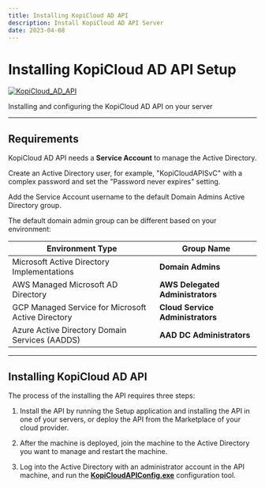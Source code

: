```yaml
---
title: Installing KopiCloud AD API
description: Install KopiCloud AD API Server
date: 2023-04-08
---
```


# Installing KopiCloud AD API Setup
[![KopiCloud_AD_API](https://img.shields.io/badge/kopiCloud_ad-v1.0+-blueviolet.svg)](https://www.kopicloud-ad-api.com)

Installing and configuring the KopiCloud AD API on your server

----

## Requirements

KopiCloud AD API needs a **Service Account** to manage the Active Directory. 

Create an Active Directory user, for example, "KopiCloudAPISvC" with a complex password and set the "Password never expires" setting.

Add the Service Account username to the default Domain Admins Active Directory group.

The default domain admin group can be different based on your environment:

| Environment Type                                   | Group Name                       |
| -------------------------------------------------- | -------------------------------- |
| Microsoft Active Directory Implementations         | **Domain Admins**                |
| AWS Managed Microsoft AD Directory                 | **AWS Delegated Administrators** |
| GCP Managed Service for Microsoft Active Directory | **Cloud Service Administrators** |
| Azure Active Directory Domain Services (AADDS)     | **AAD DC Administrators**        |

----

## Installing KopiCloud AD API

The process of the installing the API requires three steps:

1) Install the API by running the Setup application and installing the API in one of your servers, or deploy the API from the Marketplace of your cloud provider.

2) After the machine is deployed, join the machine to the Active Directory you want to manage and restart the machine.

3) Log into the Active Directory with an administrator account in the API machine, and run the [**KopiCloudAPIConfig.exe**](setup-config.md) configuration tool.
